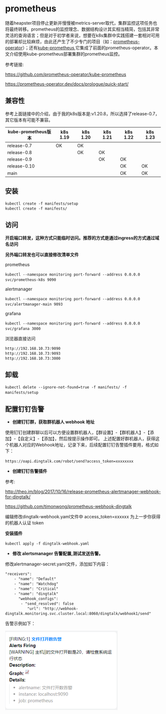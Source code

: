 # prometheus

随着heapster项目停止更新并慢慢被metrics-server取代，集群监控这项任务也将最终转移。prometheus的监控理念、数据结构设计其实相当精简，包括其非常灵活的查询语言；但是对于初学者来说，想要在k8s集群中实践搭建一套相对可用的部署却比较麻烦，由此还产生了不少专门的项目（如：[prometheus-operator](https://github.com/coreos/prometheus-operator)）；还有[kube-prometheus](https://github.com/prometheus-operator/kube-prometheus),它集成了前面的prometheus-operator。本文介绍使用kube-prometheus部署集群的prometheus监控。

参考链接:

https://github.com/prometheus-operator/kube-prometheus

https://prometheus-operator.dev/docs/prologue/quick-start/


## 兼容性

参考上面链接中的介绍，由于我的k8s版本是:v1.20.8，所以选择了release-0.7，其它版本有可能不兼容。

kube-prometheus版本 | k8s 1.19 | k8s 1.20 | k8s 1.21 |k8s 1.22|k8s 1.23
------------------ | ----------|--------- |----------|--------|--------
release-0.7  |  OK | OK  |   |   |
release-0.8  |   |  OK | OK  |   |
release-0.9  |   |   | OK  |OK   |
release-0.10 |   |   |   | OK  |  OK
main         |   |   |   | OK  |  OK


## 安装
```
kubectl create -f manifests/setup
kubectl create -f manifests/
```

## 访问

**开启端口转发，这种方式只能临时访问。推荐的方式是通过ingress的方式通过域名访问**

**另外端口转发也可以直接修改清单文件**

prometheus

`kubectl --namespace monitoring port-forward --address 0.0.0.0 svc/prometheus-k8s 9090`

alertmanager

`kubectl --namespace monitoring port-forward --address 0.0.0.0 svc/alertmanager-main 9093`

grafana

`kubectl --namespace monitoring port-forward --address 0.0.0.0 svc/grafana 3000`

浏览器直接访问
```
http://192.168.10.73:9090
http://192.168.10.73:9093
http://192.168.10.73:3000
```


## 卸载

`kubectl delete --ignore-not-found=true -f manifests/ -f manifests/setup`


## 配置钉钉告警

- **创建钉钉群，获取群机器人 webhook 地址**

使用钉钉创建群聊以后可以方便设置群机器人，【群设置】-【群机器人】-【添加】-【自定义】-【添加】，然后按提示操作即可。
上述配置好群机器人，获得这个机器人对应的Webhook地址，记录下来，后续配置钉钉告警插件要用，格式如下：

`https://oapi.dingtalk.com/robot/send?access_token=xxxxxxxx`


- **创建钉钉告警插件**

参考:

http://theo.im/blog/2017/10/16/release-prometheus-alertmanager-webhook-for-dingtalk/

https://github.com/timonwong/prometheus-webhook-dingtalk

编辑修改dingtalk-webhook.yaml文件中 access_token=xxxxxx 为上一步你获得的机器人认证 token

**安装插件**

`kubectl apply -f dingtalk-webhook.yaml`

- **修改 alertsmanager 告警配置,测试发送告警。**

修改alertmanager-secret.yaml文件，添加如下内容：

```
"receivers":
    - "name": "Default"
    - "name": "Watchdog"
    - "name": "Critical"
    - "name": "dingtalk"
      "webhook_configs":
       - "send_resolved": false
          "url": "http://webhook-dingtalk.monitoring.svc.cluster.local:8060/dingtalk/webhook1/send"
```

告警示例如下：

![dingtalk](https://raw.githubusercontent.com/sxlstevengit/k8s_install/main/img/钉钉报警.png)

